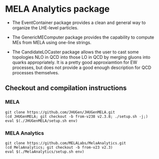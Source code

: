 # MELA Analytics package

- The EventContainer package provides a clean and general way to organize the LHE-level particles.

- The GenericMEComputer package provides the capability to compute MEs from MELA using one-line strings.

- The CandidateLOCaster package allows the user to cast some topologies NLO in QCD into those LO in QCD by merging gluons into quarks appropriately.
	It is a pretty good approxiamtion for EW processes, but does not provide a good enough description for QCD processes themselves.

## Checkout and compilation instructions

### MELA

```
git clone https://github.com/JHUGen/JHUGenMELA.git
(cd JHUGenMELA; git checkout -b from-v238 v2.3.8; ./setup.sh -j;)
eval $(./JHUGenMELA/setup.sh env)
```

### MELA Analytics

```
git clone https://github.com/MELALabs/MelaAnalytics.git
(cd MelaAnalytics; git checkout -b from-v23 v2.3)
eval $(./MelaAnalytics/setup.sh env)
```

